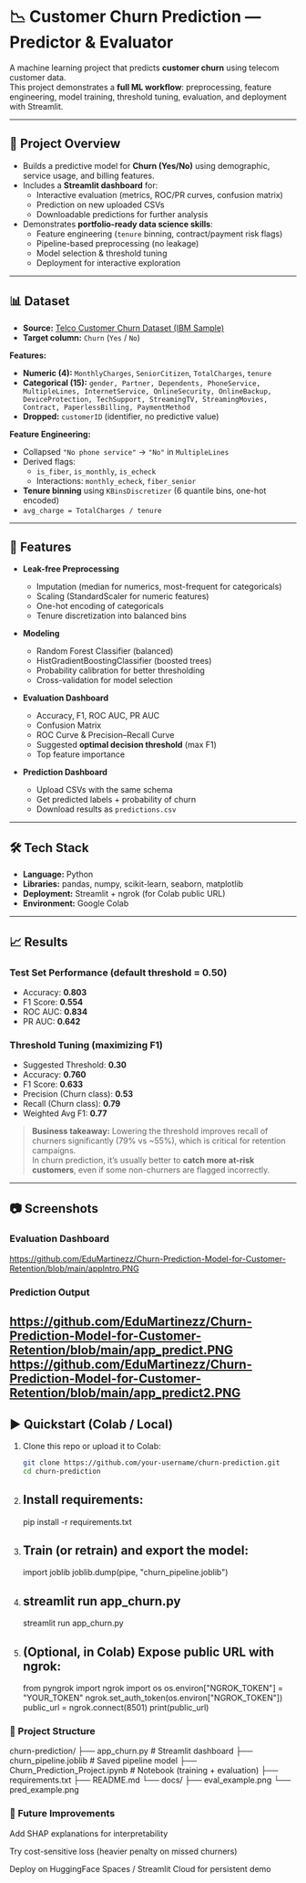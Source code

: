 # 📉 Customer Churn Prediction — Predictor & Evaluator

A machine learning project that predicts **customer churn** using telecom customer data.  
This project demonstrates a **full ML workflow**: preprocessing, feature engineering, model training, threshold tuning, evaluation, and deployment with Streamlit.

---

## 📖 Project Overview
- Builds a predictive model for **Churn (Yes/No)** using demographic, service usage, and billing features.  
- Includes a **Streamlit dashboard** for:
  - Interactive evaluation (metrics, ROC/PR curves, confusion matrix)  
  - Prediction on new uploaded CSVs  
  - Downloadable predictions for further analysis  
- Demonstrates **portfolio-ready data science skills**:
  - Feature engineering (`tenure` binning, contract/payment risk flags)  
  - Pipeline-based preprocessing (no leakage)  
  - Model selection & threshold tuning  
  - Deployment for interactive exploration  

---

## 📊 Dataset
- **Source:** [Telco Customer Churn Dataset (IBM Sample)](https://www.kaggle.com/blastchar/telco-customer-churn)  
- **Target column:** `Churn` (`Yes` / `No`)  

**Features:**
- **Numeric (4):** `MonthlyCharges`, `SeniorCitizen`, `TotalCharges`, `tenure`  
- **Categorical (15):** `gender, Partner, Dependents, PhoneService, MultipleLines, InternetService, OnlineSecurity, OnlineBackup, DeviceProtection, TechSupport, StreamingTV, StreamingMovies, Contract, PaperlessBilling, PaymentMethod`  
- **Dropped:** `customerID` (identifier, no predictive value)  

**Feature Engineering:**
- Collapsed `"No phone service"` → `"No"` in `MultipleLines`  
- Derived flags:  
  - `is_fiber`, `is_monthly`, `is_echeck`  
  - Interactions: `monthly_echeck`, `fiber_senior`  
- **Tenure binning** using `KBinsDiscretizer` (6 quantile bins, one-hot encoded)  
- `avg_charge = TotalCharges / tenure`  

---

## 🚀 Features
- **Leak-free Preprocessing**
  - Imputation (median for numerics, most-frequent for categoricals)  
  - Scaling (StandardScaler for numeric features)  
  - One-hot encoding of categoricals  
  - Tenure discretization into balanced bins  

- **Modeling**
  - Random Forest Classifier (balanced)  
  - HistGradientBoostingClassifier (boosted trees)  
  - Probability calibration for better thresholding  
  - Cross-validation for model selection  

- **Evaluation Dashboard**
  - Accuracy, F1, ROC AUC, PR AUC  
  - Confusion Matrix  
  - ROC Curve & Precision–Recall Curve  
  - Suggested **optimal decision threshold** (max F1)  
  - Top feature importance  

- **Prediction Dashboard**
  - Upload CSVs with the same schema  
  - Get predicted labels + probability of churn  
  - Download results as `predictions.csv`  

---

## 🛠️ Tech Stack
- **Language:** Python  
- **Libraries:** pandas, numpy, scikit-learn, seaborn, matplotlib  
- **Deployment:** Streamlit + ngrok (for Colab public URL)  
- **Environment:** Google Colab  

---

## 📈 Results

### Test Set Performance (default threshold = 0.50)
- Accuracy: **0.803**  
- F1 Score: **0.554**  
- ROC AUC: **0.834**  
- PR AUC: **0.642**

### Threshold Tuning (maximizing F1)
- Suggested Threshold: **0.30**  
- Accuracy: **0.760**  
- F1 Score: **0.633**  
- Precision (Churn class): **0.53**  
- Recall (Churn class): **0.79**  
- Weighted Avg F1: **0.77**

> **Business takeaway:** Lowering the threshold improves recall of churners significantly (79% vs ~55%), which is critical for retention campaigns.  
> In churn prediction, it’s usually better to **catch more at-risk customers**, even if some non-churners are flagged incorrectly.

---

## 📷 Screenshots

### Evaluation Dashboard
https://github.com/EduMartinezz/Churn-Prediction-Model-for-Customer-Retention/blob/main/appIntro.PNG
### Prediction Output
https://github.com/EduMartinezz/Churn-Prediction-Model-for-Customer-Retention/blob/main/app_predict.PNG
https://github.com/EduMartinezz/Churn-Prediction-Model-for-Customer-Retention/blob/main/app_predict2.PNG
---

## ▶️ Quickstart (Colab / Local)

1. Clone this repo or upload it to Colab:
   ```bash
   git clone https://github.com/your-username/churn-prediction.git
   cd churn-prediction

2. ## Install requirements:
    pip install -r requirements.txt

3. ## Train (or retrain) and export the model:
    import joblib
    joblib.dump(pipe, "churn_pipeline.joblib")

4. ## streamlit run app_churn.py
    streamlit run app_churn.py

5. ##  (Optional, in Colab) Expose public URL with ngrok:
    from pyngrok import ngrok
    import os
    os.environ["NGROK_TOKEN"] = "YOUR_TOKEN"
    ngrok.set_auth_token(os.environ["NGROK_TOKEN"])
    public_url = ngrok.connect(8501)
    print(public_url)



### 📂 Project Structure
churn-prediction/
├── app_churn.py             # Streamlit dashboard
├── churn_pipeline.joblib    # Saved pipeline model
├── Churn_Prediction_Project.ipynb   # Notebook (training + evaluation)
├── requirements.txt
├── README.md
└── docs/
    ├── eval_example.png
    └── pred_example.png


### 🔮 Future Improvements

Add SHAP explanations for interpretability

Try cost-sensitive loss (heavier penalty on missed churners)

Deploy on HuggingFace Spaces / Streamlit Cloud for persistent demo

